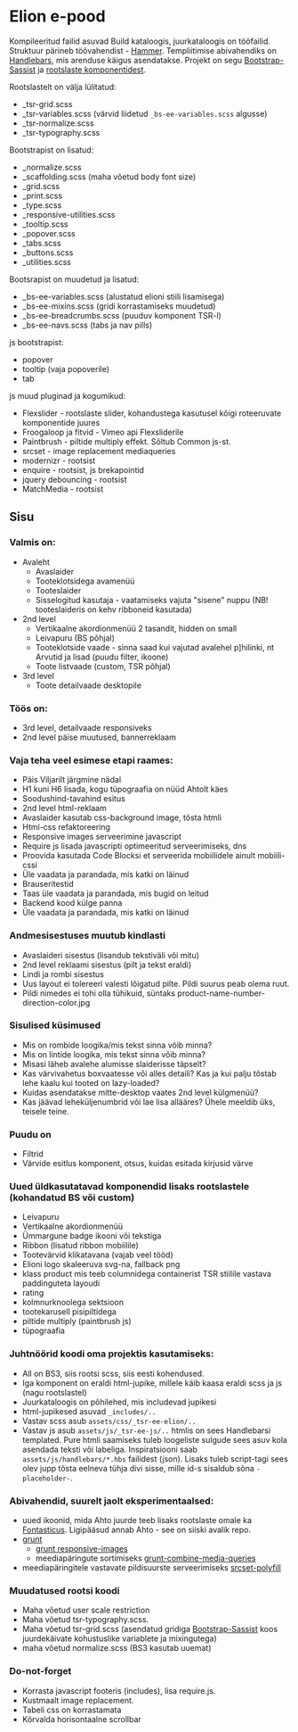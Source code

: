 # Elion e-pood
Kompileeritud failid asuvad Build kataloogis, juurkataloogis on tööfailid. Struktuur pärineb töövahendist - [Hammer](http://hammerformac.com).
Templiitimise abivahendiks on [Handlebars](http://handlebarsjs.com/), mis arenduse käigus asendatakse. Projekt on segu [Bootstrap-Sassist](https://github.com/twbs/bootstrap-sass/tree/master/vendor/assets/stylesheets/bootstrap) ja [rootslaste komponentidest](http://responsivecode.teliasonera.com/). 

Rootslastelt on välja lülitatud:
  - _tsr-grid.scss
  - _tsr-variables.scss (värvid liidetud `_bs-ee-variables.scss` algusse)
  - _tsr-normalize.scss
  - _tsr-typography.scss

Bootstrapist on lisatud:
  - _normalize.scss  
  - _scaffolding.scss (maha võetud body font size)
  - _grid.scss  
  - _print.scss  
  - _type.scss  
  - _responsive-utilities.scss
  - _tooltip.scss
  - _popover.scss
  - _tabs.scss
  - _buttons.scss
  - _utilities.scss

Bootsrapist on muudetud ja lisatud:
  - _bs-ee-variables.scss (alustatud elioni stiili lisamisega)
  - _bs-ee-mixins.scss (gridi korrastamiseks muudetud)
  - _bs-ee-breadcrumbs.scss (puuduv komponent TSR-l)
  - _bs-ee-navs.scss (tabs ja nav pills)

js bootstrapist:
  - popover
  - tooltip (vaja popoverile)
  - tab

js muud pluginad ja kogumikud:
  - Flexslider - rootslaste slider, kohandustega kasutusel kõigi roteeruvate komponentide juures
  - Froogaloop ja fitvid - Vimeo api Flexsliderile
  - Paintbrush - piltide multiply effekt. Sõltub Common js-st.
  - srcset - image replacement mediaqueries
  - modernizr - rootsist
  - enquire - rootsist, js brekapointid
  - jquery debouncing - rootsist
  - MatchMedia - rootsist

## Sisu

### Valmis on:
- Avaleht 
  - Avaslaider 
  - Tooteklotsidega avamenüü
  - Tooteslaider
  - Sisselogitud kasutaja - vaatamiseks vajuta "sisene" nuppu (NB! tooteslaideris on kehv ribboneid kasutada)
- 2nd level
  - Vertikaalne akordionmenüü 2 tasandit, hidden on small
  - Leivapuru (BS põhjal)
  - Tooteklotside vaade - sinna saad kui vajutad avalehel p]hilinki, nt Arvutid ja lisad (puudu filter, ikoone)
  - Toote listvaade (custom, TSR põhjal)
- 3rd level 
  - Toote detailvaade desktopile

### Töös on:
- 3rd level, detailvaade responsiveks
- 2nd level päise muutused, bannerreklaam

### Vaja teha veel esimese etapi raames: 
- Päis Viljarilt järgmine nädal
- H1 kuni H6 lisada, kogu tüpograafia on nüüd Ahtolt käes 
- Soodushind-tavahind esitus
- 2nd level html-reklaam
- Avaslaider kasutab css-background image, tõsta htmli 
- Html-css refaktoreering
- Responsive images serveerimine javascript
- Require js lisada javascripti optimeeritud serveerimiseks, dns
- Proovida kasutada Code Blocksi et serveerida mobiilidele ainult mobiili-cssi
- Üle vaadata ja parandada, mis katki on läinud
- Brauseritestid
- Taas üle vaadata ja parandada, mis bugid on leitud
- Backend kood külge panna
- Üle vaadata ja parandada, mis katki on läinud

### Andmesisestuses muutub kindlasti
- Avaslaideri sisestus (lisandub tekstiväli või mitu)
- 2nd level reklaami sisestus (pilt ja tekst eraldi)
- Lindi ja rombi sisestus
- Uus layout ei tolereeri valesti lõigatud pilte. Pildi suurus peab olema ruut.
- Pildi nimedes ei tohi olla tühikuid, süntaks product-name-number-direction-color.jpg 

### Sisulised küsimused
- Mis on rombide loogika/mis tekst sinna võib minna?
- Mis on lintide loogika, mis tekst sinna võib minna?
- Misasi läheb avalehe alumisse slaiderisse täpselt?
- Kas värvivahetus boxvaatesse või alles detaili? Kas ja kui palju tõstab lehe kaalu kui tooted on lazy-loaded?
- Kuidas asendatakse mitte-desktop vaates 2nd level külgmenüü?
- Kas jäävad leheküljenumbrid või lae lisa allääres? Ühele meeldib üks, teisele teine.


### Puudu on
- Filtrid
- Värvide esitlus komponent, otsus, kuidas esitada kirjusid värve

### Uued üldkasutatavad komponendid lisaks rootslastele (kohandatud BS või custom)
- Leivapuru
- Vertikaalne akordionmenüü
- Ümmargune badge ikooni või tekstiga
- Ribbon (lisatud ribbon mobiilile)
- Tootevärvid klikatavana (vajab veel tööd)
- Elioni logo skaleeruva svg-na, fallback png
- klass product mis teeb columnidega containerist TSR stiilile vastava paddinguteta layoudi
- rating
- kolmnurknoolega sektsioon 
- tootekarusell pisipiltidega
- piltide multiply (paintbrush js)
- tüpograafia 

### Juhtnöörid koodi oma projektis kasutamiseks:
  - All on BS3, siis rootsi scss, siis eesti kohendused.
  - Iga komponent on eraldi html-jupike, millele käib kaasa eraldi scss ja js (nagu rootslastel)
  - Juurkataloogis on põhilehed, mis includevad jupikesi
  - html-jupikesed asuvad `_includes/..`
  - Vastav scss asub `assets/css/_tsr-ee-elion/..`
  - Vastav js asub `assets/js/_tsr-ee-js/..`
  htmlis on sees Handlebarsi templated. Pure htmli saamiseks tuleb loogeliste sulgude sees asuv kola asendada teksti või labeliga. Inspiratsiooni saab `assets/js/handlebars/*.hbs` failidest (json). Lisaks tuleb script-tagi sees olev jupp tõsta eelneva tühja divi sisse, mille id-s sisaldub sõna `-placeholder-`.


### Abivahendid, suurelt jaolt eksperimentaalsed:
- uued ikoonid, mida Ahto juurde teeb lisaks rootslaste omale ka [Fontasticus](http://fontastic.me/). Ligipääsud annab Ahto - see on siiski avalik repo.
- [grunt](http://gruntjs.com/)
	- [grunt responsive-images](https://github.com/andismith/grunt-responsive-images)
	- meediapäringute sortimiseks [grunt-combine-media-queries](https://github.com/buildingblocks/grunt-combine-media-queries)
- meediapäringitele vastavate pildisuurste serveerimiseks [srcset-polyfill](https://github.com/borismus/srcset-polyfill)

### Muudatused rootsi koodi
- Maha võetud user scale restriction
- Maha võetud tsr-typography.scss. 
- Maha võetud tsr-grid.scss (asendatud gridiga [Bootstrap-Sassist](https://github.com/twbs/bootstrap-sass) koos juurdekäivate kohustuslike variablete ja mixingutega)
- maha võetud normalize.scss (BS3 kasutab uuemat)

	
### Do-not-forget
- Korrasta javascript footeris (includes), lisa require.js. 
- Kustmaalt image replacement.
- Tabeli css on korrastamata
- Kõrvalda horisontaalne scrollbar
